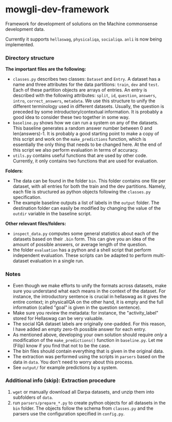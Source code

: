 # mowgli-dev-framework
Framework for development of solutions on the Machine commonsense development data.

Currently it supports `hellaswag`, `physicaliqa`, `socialiqa`. `anli` is now being implemented.

### Directory structure

**The important files are the following:**
* `classes.py` describes two classes: `Dataset` and `Entry`. A dataset has a name and three attributes for the data partitions: `train`, `dev` and `test`. Each of these partition objects are arrays of entries. An entry is described with the following attributes: `split`, `id`, `question`, `answers`, `intro`, `correct_answers`, `metadata`. We use this structure to unify the different terminology used in different datasets. Usually, the question is preceded by some introductory/contextual information. It is probably a good idea to consider these two together in some way.
* `baseline.py` shows how we can run a system on any of the datasets. This baseline generates a random answer number between 0 and len(answers)-1. It is probably a good starting point to make a copy of this script and work on the `make_predictions` function, which is essentially the only thing that needs to be changed here. At the end of this script we also perform evaluation in terms of accuracy.
* `utils.py` contains useful functions that are used by other code. Currently, it only contains two functions that are used for evaluation.

**Folders**:

* The data can be found in the folder `bin`. This folder contains one file per dataset, with all entries for both the train and the dev partitions. Namely, each file is structured as python objects following the `classes.py` specification.
* The example baseline outputs a list of labels in the `output` folder. The destination folder can easily be modified by changing the value of the `outdir` variable in the baseline script.

**Other relevant files/folders:**
* `inspect_data.py` computes some general statistics about each of the datasets based on their `.bin` form. This can give you an idea of the amount of possible answers, or average length of the question.
* the folder `evaluation` has a python and a shell script that perform independent evaluation. These scripts can be adapted to perform multi-dataset evaluation in a single run.

### Notes

* Even though we make efforts to unify the formats across datasets, make sure you understand what each means in the context of the dataset. For instance, the introductory sentence is crucial in hellaswag as it gives the entire context; in physicalIQA on the other hand, it is empty and the full information (called "goal" is given in the question sentence).
* Make sure you review the metadata: for instance, the "activity_label" stored for Hellaswag can be very valuable.
* The social IQA dataset labels are originally one-padded. For this reason, I have added an empty zero-th possible answer for each entry.
* As mentioned above, developing your own solution should require *only* a modification of the `make_predictions()` function in `baseline.py`. Let me (Filip) know if you find that not to be the case.
* The bin files should contain everything that is given in the original data. 
* The extraction was performed using the scripts in `parsers` based on the data in `data`. You don't need to worry about this process.
* See `output/` for example predictions by a system.


### Additional info (skip): Extraction procedure
1. `wget` or manually download all Darpa datasets, and unzip them into subfolders of `data`.
2. run `parsers/prepare_*.py` to create python objects for all datasets in the `bin` folder. The objects follow the schema from `classes.py` and the parsers use the configuration specified in `config.py`.
